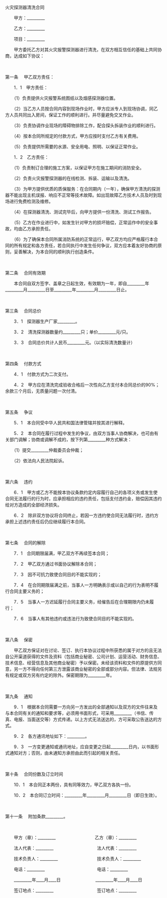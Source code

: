 



火灾探测器清洗合同



 

　　甲方：_________　　

　　乙方：_________　　

　　项目：_________　　

　　甲方委托乙方对其火灾报警探测器进行清洗，在双方相互信任的基础上共同协商，达成如下协议：

　　

第一条
　甲乙双方责任：

　　1．1　甲方责任：

　　（1）负责提供火灾报警系统图纸以及烟感探测器位置。

　　（2）当乙方人员按合同内容到现场作业时，甲方应派专人到现场协调，同乙方人员共同出入房间，保证工作的顺利进行。并尽量避免交叉作业。

　　（3）负责协调作业现场的障碍物排除工作，配合探头拆装作业的顺利进行。

　　（4）按本合同所规定的付款方式，甲方应按时支付乙方有关费用。

　　（5）负责提供所需要的水源、安全用电、照明、以保证正常作业。

　　1．2　乙方责任：

　　（1）负责制订合理的施工方案，以保证甲方在施工期间的消防安全。

　　（2）负责火灾报警探测器的在线检测、拆装、运输以及清洗。

　　（3）为甲方提供优质的质保服务：在合同期内（一年），确保甲方清洗的探测器不能出现主机误报、响应不正常等技术故障。如出现故障乙方技术人员及时到现场进行免费检测及维修。

　　（4）在探测器清洗、测试完毕后，向甲方提供一份清洗、测试工作报告。

　　（5）乙方在作业进行中，如发生针对甲方的损坏赔偿，正常运作中的安全事故，均由乙方承担责任。

　　（6）为了确保本合同所属消防系统的正常运行，甲乙双方均应严格履行本合同的所有规定和各方责任，若合同执行中发生任何争议，双方应本着友好协商的原则，妥善解决，为本合同的顺利执行创造条件。

　　

第二条
　合同有效期

　　本合同自双方签字、盖章之日起生效，有效期为一年，即自_________年_________月_________日至_________年_________月_________日止。

　　

第三条
　合同总价

　　3．1　探测器生产厂家_________。

　　3．2　清洗探测器数量约_________只；单价_________元/只。

　　3．3　合同总价共计人民币_________元。（以实际清洗数量计）

　　

第四条
　付款方式

　　4．1　付款方式为二次支付。

　　4．2　甲方应在清洗完成验收合格后一次性向乙方支付本合同总价的90%；余款三个月后，无质量问题一次付清。

　　

第五条
　争议

　　5．1　本合同受中华人民共和国法律管辖并按其进行解释。

　　5．2　本合同在履行过程中发生的争议，由双方当事人协商解决，也可由有关部门调解；协商或调解不成的，按下列第_________种方式解决：

　　（1）提交_________仲裁委员会仲裁；

　　（2）依法向人民法院起诉。

　　

第六条
　违约

　　6．1　甲方或乙方不能按本协议条款约定内容履行自己的各项义务或发生使合同无法履行的行为时，应承担相应的违约责任，包括支付违约金，赔偿因其违约给对方造成的全部经济损失。

　　6．2　除非双方协议将合同终止，若因一方违约使合同无法履行时，违约方承担上述违约责任后仍应继续履行本合同。

　　

第七条
　合同的解除

　　7．1　合同期限届满，甲乙双方不再续签本合同；

　　7．2　甲乙双方通过书面协议解除本合同；

　　7．3　因不可抗力致使合同目的不能实现的；

　　7．4　在合同期限届满之前，当事人一方明确表示或以自己的行为表明不履行合同主要义务的；

　　7．5　当事人一方迟延履行合同主要义务，经催告后在合理期限内仍未履行；

　　7．6　当事人有其他违约或违法行为致使合同目的不能实现的。

　　

第八条
　保密

　　甲乙双方保证对在讨论、签订、执行本协议过程中所获悉的属于对方的且无法自公开渠道获得的文件及资料（包括商业秘密、公司计划、运营活动、财务信息、技术信息、经营信息及其他商业秘密）予以保密。未经该资料和文件的原提供方同意，另一方不得向任何第三方泄露该商业秘密的全部或部分内容。但法律、法规另有规定或双方另有约定的除外。保密期限为_________年。

　　

第九条
　通知

　　9．1　根据本合同需要一方向另一方发出的全部通知以及双方的文件往来及与本合同有关的通知和要求等，必须用书面形式，可采用_________（书信、传真、电报、当面送交等）方式传递。以上方式无法送达的，方可采取公告送达的方式。

　　9．2　各方通讯地址如下：_________。

　　9．3　一方变更通知或通讯地址，应自变更之日起_________日内，以书面形式通知对方；否则，由未通知方承担由此而引起的相关责任。

　　

第十条
　合同份数及订立时间

　　10．1　本合同正本两份，具有同等效力，甲乙双方各执一份。

　　10．2　本合同订立时间：_________年_________月_________日（即日生效）。

　　

第十一条
　附加条款_________。　　

　　

　　甲方（章）：_________　　　　　　　　　乙方（章）：_________　　

　　法人代表：_________　　　　　　　　　　法人代表：_________　　

　　技术负责人：_________　　　　　　　　　技术负责人：_________　　

　　电话：_________　　　　　　　　　　　　电话：_________　　

　　_________年____月____日　　　　　　　　_________年____月____日　　

　　签订地点：_________　　　　　　　　　　签订地点：_________